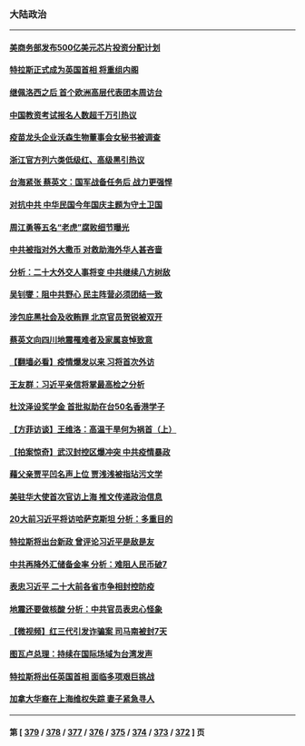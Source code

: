 ### 大陆政治
---
#### [美商务部发布500亿美元芯片投资分配计划](../../pages/ncid277/n13818517.md) 
#### [特拉斯正式成为英国首相 将重组内阁](../../pages/ncid277/n13818630.md) 
#### [继佩洛西之后 首个欧洲高层代表团本周访台](../../pages/ncid277/n13818598.md) 
#### [中国教资考试报名人数超千万引热议](../../pages/ncid277/n13818431.md) 
#### [疫苗龙头企业沃森生物董事会女秘书被调查](../../pages/ncid277/n13818428.md) 
#### [浙江官方列六类低级红、高级黑引热议](../../pages/ncid277/n13818427.md) 
#### [台海紧张 蔡英文：国军战备任务后 战力更强悍](../../pages/ncid277/n13818392.md) 
#### [对抗中共 中华民国今年国庆主题为守土卫国](../../pages/ncid277/n13818356.md) 
#### [周江勇等五名“老虎”腐败细节曝光](../../pages/ncid277/n13818374.md) 
#### [中共被指对外大撒币 对救助海外华人甚吝啬](../../pages/ncid277/n13818301.md) 
#### [分析：二十大外交人事将变 中共继续八方树敌](../../pages/ncid277/n13818209.md) 
#### [吴钊燮：阻中共野心 民主阵营必须团结一致](../../pages/ncid277/n13818287.md) 
#### [涉包庇黑社会及收贿罪 北京官员贺锐被双开](../../pages/ncid277/n13818296.md) 
#### [蔡英文向四川地震罹难者及家属哀悼致意](../../pages/ncid277/n13818235.md) 
#### [【翻墙必看】疫情爆发以来 习将首次外访](../../pages/ncid277/n13818270.md) 
#### [王友群：习近平亲信将掌最高检之分析](../../pages/ncid277/n13818080.md) 
#### [杜汶泽设奖学金 首批拟助在台50名香港学子](../../pages/ncid277/n13818054.md) 
#### [【方菲访谈】王维洛：高温干旱何为祸首（上）](../../pages/ncid277/n13818041.md) 
#### [【拍案惊奇】武汉封控区爆冲突 中共疫情暴政](../../pages/ncid277/n13818036.md) 
#### [藉父亲贾平凹名声上位 贾浅浅被指玷污文学](../../pages/ncid277/n13818055.md) 
#### [美驻华大使首次官访上海 推文传递政治信息](../../pages/ncid277/n13818046.md) 
#### [20大前习近平将访哈萨克斯坦 分析：多重目的](../../pages/ncid277/n13817976.md) 
#### [特拉斯将出台新政 曾评论习近平是敌是友](../../pages/ncid277/n13817860.md) 
#### [中共再降外汇储备金率 分析：难阻人民币破7](../../pages/ncid277/n13817982.md) 
#### [表忠习近平 二十大前各省市争相封控防疫](../../pages/ncid277/n13817994.md) 
#### [地震还要做核酸 分析：中共官员表忠心怪象](../../pages/ncid277/n13817939.md) 
#### [【微视频】红三代引发诈骗案 司马南被封7天](../../pages/ncid277/n13817832.md) 
#### [图瓦卢总理：持续在国际场域为台湾发声](../../pages/ncid277/n13817640.md) 
#### [特拉斯将出任英国首相 面临多项艰巨挑战](../../pages/ncid277/n13817670.md) 
#### [加拿大华裔在上海维权失踪 妻子紧急寻人](../../pages/ncid277/n13817708.md) 

---
#### 第 [ [379](./379.md) / [378](./378.md) / [377](./377.md) / [376](./376.md) / [375](./375.md) / [374](./374.md) / [373](./373.md) / [372](./372.md) ] 页
